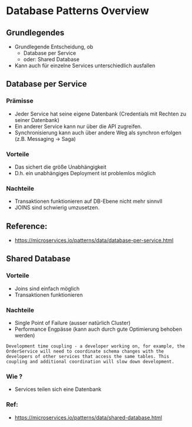 # Database Patterns Overview 

## Grundlegendes 

  * Grundlegende Entscheidung, ob
    * Database per Service
    * oder: Shared Database
  * Kann auch für einzelne Services unterschiedlich ausfallen

## Database per Service 

### Prämisse 

  * Jeder Service hat seine eigene Datenbank (Credentials mit Rechten zu seiner Datenbank)
  * Ein anderer Service kann nur über die API zugreifen.
  * Synchronisierung kann auch über andere Weg als synchron erfolgen (z.B. Messaging -> Saga) 

### Vorteile

  * Das sichert die größe Unabhängigkeit
  * D.h. ein unabhängiges Deployment ist problemlos möglich

### Nachteile 

  * Transaktionen funktionieren auf DB-Ebene nicht mehr sinnvll
  * JOINS sind schwierig umzusetzen.

## Reference:

  * https://microservices.io/patterns/data/database-per-service.html

  
## Shared Database 

### Vorteile 

  * Joins sind einfach möglich
  * Transaktionen funktionieren

### Nachteile 

  * Single Point of Failure (ausser natürlich Cluster)
  * Performance Engpässe (kann auch durch gute Optimierung behoben werden)

```
Development time coupling - a developer working on, for example, the OrderService will need to coordinate schema changes with the developers of other services that access the same tables. This coupling and additional coordination will slow down development.
```

### Wie ?

  * Services teilen sich eine Datenbank

### Ref:

  * https://microservices.io/patterns/data/shared-database.html

  
